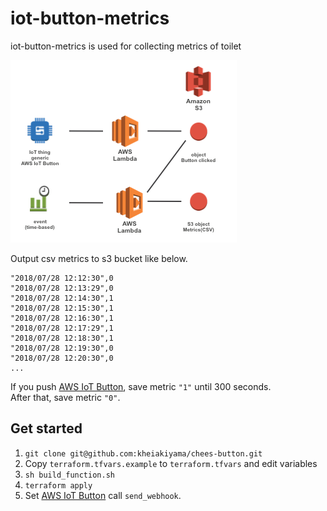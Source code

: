 # iot-button-metrics
iot-button-metrics is used for collecting metrics of toilet

![structure](https://raw.githubusercontent.com/kheiakiyama/iot-button-metrics/images/images/20180728_AWS-IoT-Button_key.png)

Output csv metrics to s3 bucket like below.

```
"2018/07/28 12:12:30",0
"2018/07/28 12:13:29",0
"2018/07/28 12:14:30",1
"2018/07/28 12:15:30",1
"2018/07/28 12:16:30",1
"2018/07/28 12:17:29",1
"2018/07/28 12:18:30",1
"2018/07/28 12:19:30",0
"2018/07/28 12:20:30",0
...
```

If you push [AWS IoT Button](https://aws.amazon.com/iotbutton), save metric `"1"` until 300 seconds.  
After that, save metric `"0"`.

## Get started
1. `git clone git@github.com:kheiakiyama/chees-button.git`
2. Copy `terraform.tfvars.example` to `terraform.tfvars` and edit variables
3. `sh build_function.sh`
4. `terraform apply`
5. Set [AWS IoT Button](https://aws.amazon.com/iotbutton) call `send_webhook`.
